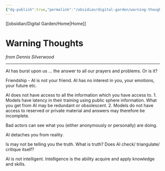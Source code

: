 ```yaml
---
{"dg-publish":true,"permalink":"/obsidian/digital-garden/warning-thoughts/","created":"2025-08-11T21:44:09.618+01:00","updated":"2025-08-12T11:41:44.683+01:00"}
---
```


[[obsidian/Digital Garden/Home\|Home]] 
# Warning Thoughts
*from Dennis Silverwood*

--- 
AI has burst upon us ... the answer to all our prayers and problems. Or is it?

Friendship - AI is not your friend. AI has no interest in you, your emotions, your future etc.

AI does not have access to all the information which you have access to. 1. Models have latency in their training using public sphere information.  What you get from AI may be redundant or obsolescent. 2. Models do not have access to reserved or private material and answers may therefore be incomplete.

Bad actors can see what you (either anonymously or personally) are doing.

AI detaches you from reality.

Is may not be telling you the truth. What is truth? Does AI check/ triangulate/ critique itself?

AI is not intelligent. Intelligence is the ability acquire and apply knowledge and skills.